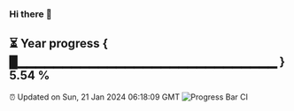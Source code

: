### Hi there 👋
⏳ Year progress { █▁▁▁▁▁▁▁▁▁▁▁▁▁▁▁▁▁▁▁▁▁▁▁▁▁▁▁▁▁ } 5.54 %
---
⏰ Updated on Sun, 21 Jan 2024 06:18:09 GMT
![Progress Bar CI](https://github.com/liununu/liununu/workflows/Progress%20Bar%20CI/badge.svg)
